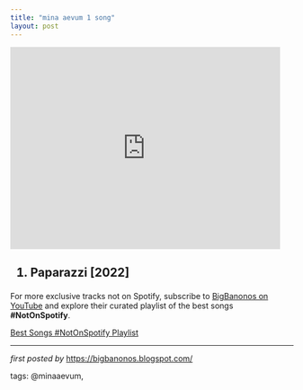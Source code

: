 ```yaml
---
title: "mina aevum 1 song"
layout: post
---
```

<iframe frameborder="0" height="360" src="https://youtube.com/embed/Bvoje_dLpb4?list=PLtuNtuTatqI0xzWsdkbu6LzNcit7wvOCG" width="480"></iframe><h2><ol><li>Paparazzi [2022]</li></ol></h2>

<!--Subscribe and Playlist Links-->
<div>
    <p>For more exclusive tracks not on Spotify, subscribe to <a href="https://www.youtube.com/@BigBanonos" target="_blank">BigBanonos on YouTube</a> and explore their curated playlist of the best songs <strong>#NotOnSpotify</strong>.</p>
    <p><a href="https://www.youtube.com/playlist?list=PLtuNtuTatqI0kFahUCbtbfenC_ET5O_tr" target="_blank">Best Songs #NotOnSpotify Playlist<br /></a></p></div>

<hr />

<p><em>first posted by</em> <a href="https://bigbanonos.blogspot.com/" rel="noopener" target="_new">https://bigbanonos.blogspot.com/</a></p>

<p>tags: @minaaevum,</p>
